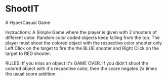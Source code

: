 # ShootIT
A HyperCasual Game

Instructions:
A Simple Game where the player is given with 2 shooters of different color.
Random color coded objects keep falling from the top.
The player must shoot the colored object with the respective color shooter only.
Left Click on the target to fire the the BLUE shooter and Right Click on the target to RED shooter.

RULES:
If you miss an object it's GAME OVER.
If you didn't shoot the colored object with it's respective color, then the score negates 2x times the usual score addition.
